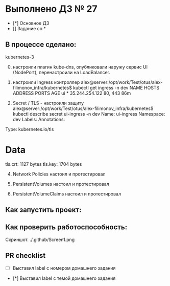 # Выполнено ДЗ № 27

 - [*] Основное ДЗ
 - [] Задание со *

## В процессе сделано:

kubernetes-3

0) наcтроили плагин kube-dns, опубликовали наружу сервис UI (NodePort), перенастроили на LoadBalancer.

1) настроили Ingress контроллер
alex@server:/opt/work/Test/otus/alex-filimonov_infra/kubernetes$ kubectl get ingress -n dev
NAME   HOSTS   ADDRESS          PORTS     AGE
ui     *       35.244.254.122   80, 443   86m

2) Secret / TLS - настроили защиту
alex@server:/opt/work/Test/otus/alex-filimonov_infra/kubernetes$ kubectl describe secret ui-ingress -n dev
Name:         ui-ingress
Namespace:    dev
Labels:       <none>
Annotations:  <none>

Type:  kubernetes.io/tls

Data
====
tls.crt:  1127 bytes
tls.key:  1704 bytes


4) Network Policies настоил и протестировал

6) PersistentVolumes настоил и протестировал

7) PersistentVolumeClaims настоил и протестировал



## Как запустить проект:


## Как проверить работоспособность:

Скриншот.
./.github/Screen1.png


## PR checklist
 - [ ] Выставил label с номером домашнего задания
 - [*] Выставил label с темой домашнего задания
